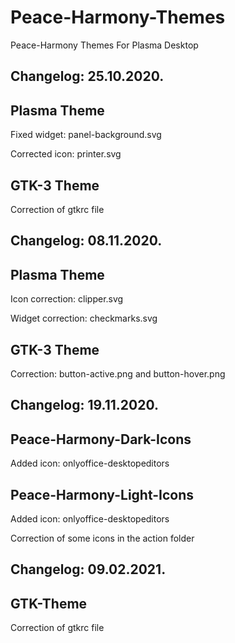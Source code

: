 # Peace-Harmony-Themes
Peace-Harmony Themes For Plasma Desktop 

Changelog: 25.10.2020.
----------------------

Plasma Theme 
-------------

Fixed widget: panel-background.svg

Corrected icon: printer.svg

GTK-3 Theme
-----------

Correction of gtkrc file

Changelog: 08.11.2020.
---------------------

Plasma Theme
-------------

Icon correction: clipper.svg

Widget correction: checkmarks.svg

GTK-3 Theme
-----------

Correction: button-active.png and button-hover.png

Changelog: 19.11.2020.
----------------------

Peace-Harmony-Dark-Icons
------------------------

Added icon: onlyoffice-desktopeditors

Peace-Harmony-Light-Icons
-------------------------

Added icon: onlyoffice-desktopeditors

Correction of some icons in the action folder

Changelog: 09.02.2021.
----------------------

GTK-Theme
---------

Correction of gtkrc file




